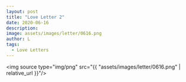 ```yaml
---
layout: post
title: "Love Letter 2"
date: 2020-06-16
description:
image: assets/images/letter/0616.png
author: L
tags:
  - Love Letters
---
```



<img source type="img/png" src="{{ "assets/images/letter/0616.png" | relative_url }}"/>
